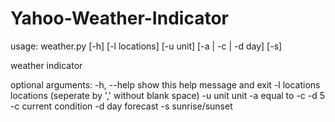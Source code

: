 # Yahoo-Weather-Indicator

usage: weather.py [-h] [-l locations] [-u unit] [-a | -c | -d day] [-s]

weather indicator

optional arguments:
  -h, --help    show this help message and exit
  -l locations  locations (seperate by ',' without blank space)
  -u unit       unit
  -a            equal to -c -d 5
  -c            current condition
  -d day        forecast
  -s            sunrise/sunset

